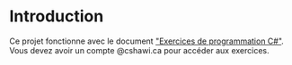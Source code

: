 # Introduction
Ce projet fonctionne avec le document ["Exercices de programmation C#"](https://cshawi-my.sharepoint.com/:w:/g/personal/nbourre_cshawi_ca/Ee2c2suzGRBIv5baqL43I-sB3qvjT_C3jIVHZIErjZhujw?e=hxZSbx). Vous devez avoir un compte @cshawi.ca pour accéder aux exercices.
